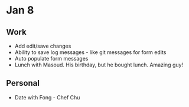 # Jan 8
## Work
* Add edit/save changes
* Ability to save log messages - like git messages for form edits
* Auto populate form messages
* Lunch with Masoud. His birthday, but he bought lunch. Amazing guy!

## Personal
* Date with Fong - Chef Chu
